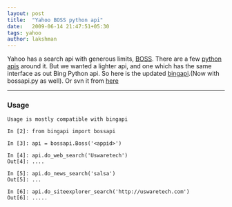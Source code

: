 ```yaml
---
layout: post
title:  "Yahoo BOSS python api"
date:   2009-06-14 21:47:51+05:30
tags: yahoo
author: lakshman
---
```

Yahoo has a search api with generous limits, [BOSS](http://developer.yahoo.com/search/boss/). There are a few [python](http://www.google.co.in/search?q=boss+python+api) [apis](http://pysearch.sourceforge.net/) around it. But we wanted a lighter api, and one which has the same interface as out Bing Python api. So here is the updated [bingapi](http://pypi.python.org/pypi/bingapi/0.02).(Now with bossapi.py as well). Or svn it from [here](https://svn.uswaretech.com/bingapi/)

-------------

### Usage

    Usage is mostly compatible with bingapi
    
    In [2]: from bingapi import bossapi
    
    In [3]: api = bossapi.Boss('<appid>')
    
    In [4]: api.do_web_search('Uswaretech')
    Out[4]: ....
    
    In [5]: api.do_news_search('salsa')
    Out[5]: ...
    
    In [6]: api.do_siteexplorer_search('http://uswaretech.com')
    Out[6]: .....






